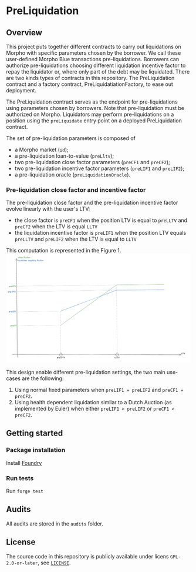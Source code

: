 # PreLiquidation
## Overview

This project puts together different contracts to carry out liquidations on Morpho with specific parameters chosen by the borrower. We call these user-defined Morpho Blue transactions pre-liquidations.
Borrowers can authorize pre-liquidations choosing different liquidation incentive factor to repay the liquidator or, where only part of the debt may be liquidated.
There are two kinds types of contracts in this repository. The PreLiquidation contract and a factory contract, PreLiquidatiationFactory, to ease out deployment.

The PreLiquidation contract serves as the endpoint for pre-liquidations using parameters chosen by borrowers. Note that pre-liquidation must be authorized on Morpho. Liquidators may perform pre-liquidations on a position using the `preLiquidate` entry point on a deployed PreLiquidation contract.

The set of pre-liquidation parameters is composed of
- a Morpho market (`id`);
- a pre-liquidation loan-to-value (`preLltv`);
- two pre-liquidation close factor parameters (`preCF1` and `preCF2`);
- two pre-liquidation incentive factor parameters (`preLIF1` and `preLIF2`);
- a pre-liquidation oracle (`preLiquidationOracle`).


### Pre-liquidation close factor and incentive factor
The pre-liquidation close factor and the pre-liquidation incentive factor evolve linearly with the user's LTV:
- the close factor is `preCF1` when the position LTV is equal to `preLLTV` and `preCF2` when the LTV is equal `LLTV`
- the liquidation incentive factor is `preLIF1` when the position LTV equals `preLLTV` and `preLIF2` when the LTV is equal to `LLTV`

This computation is represented in the Figure 1.
![Figure 1](./img/pre-liquidation-cf-and-lif.png)

This design enable different pre-liquidation settings, the two main use-cases are the following:
1. Using normal fixed parameters when `preLIF1 = preLIF2` and `preCF1 = preCF2`.
2. Using health dependent liquidation similar to a Dutch Auction (as implemented by Euler) when either `preLIF1 < preLIF2` or `preCF1 < preCF2`.

## Getting started
### Package installation
Install [Foundry](https://book.getfoundry.sh/getting-started/installation)

### Run tests
Run `forge test`

## Audits
All audits are stored in the `audits` folder.

## License
The source code in this repository is publicly available under licens `GPL-2.0-or-later`, see [`LICENSE`](./LICENSE).
